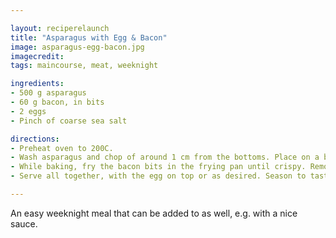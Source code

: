 ```yaml
---

layout: reciperelaunch
title: "Asparagus with Egg & Bacon"
image: asparagus-egg-bacon.jpg
imagecredit: 
tags: maincourse, meat, weeknight

ingredients:
- 500 g asparagus
- 60 g bacon, in bits
- 2 eggs
- Pinch of coarse sea salt

directions:
- Preheat oven to 200C.
- Wash asparagus and chop of around 1 cm from the bottoms. Place on a baking tray with baking paper, season with sea salt and pepper. Bake for 7-9 minutes until slightly browned; asparagus can be pierced with a fork without too much effort.
- While baking, fry the bacon bits in the frying pan until crispy. Remove the bacon and strain the oil, putting the pan back on the stove and frying the eggs sunny-side up.
- Serve all together, with the egg on top or as desired. Season to taste.

---
```


An easy weeknight meal that can be added to as well, e.g. with a nice sauce.
